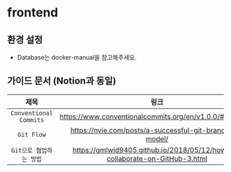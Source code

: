 # frontend

## 환경 설정
- Database는 docker-manual을 참고해주세요.

## 가이드 문서 (Notion과 동일)
| 제목 | 링크 | 
|:---:|:---:|
| `Conventional Commits` | https://www.conventionalcommits.org/en/v1.0.0/#summary |
| `Git Flow` | https://nvie.com/posts/a-successful-git-branching-model/ |
| `Git으로 협업하는 방법` | https://gmlwjd9405.github.io/2018/05/12/how-to-collaborate-on-GitHub-3.html |
